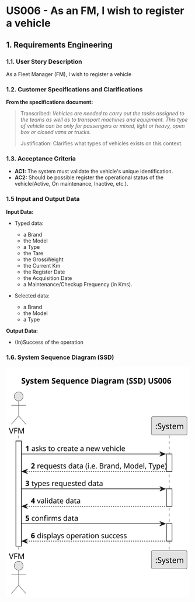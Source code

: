 # US006 - As an FM, I wish to register a vehicle


## 1. Requirements Engineering

### 1.1. User Story Description

As a Fleet Manager (FM), I wish to register a vehicle

### 1.2. Customer Specifications and Clarifications 

**From the specifications document:**

> Transcribed: _Vehicles are needed to carry out the tasks assigned to the teams as well as to transport
machines and equipment. This type of vehicle can be only for passengers or mixed,
light or heavy, open box or closed vans or trucks._
>
> Justification: Clarifies what types of vehicles exists on this context.


[//]: # (**From the client clarifications:**)

[//]: # ()
[//]: # (> **Question:** )

[//]: # (>)

[//]: # (> **Answer:** )

### 1.3. Acceptance Criteria

* **AC1:** The system must validate the vehicle's unique identification.
* **AC2:** Should be possible register the operational status of the vehicle(Active, On maintenance, Inactive, etc.).




### 1.5 Input and Output Data

**Input Data:**

* Typed data:
    * a Brand
    * the Model
    * a Type
    * the Tare
    * the GrossWeight
    * the Current Km
    * the Register Date
    * the Acquisition Date
    * a Maintenance/Checkup Frequency (in Kms).
	
* Selected data:
  * a Brand
  * the Model
  * a Type

**Output Data:**

* (In)Success of the operation

### 1.6. System Sequence Diagram (SSD)

[//]: # (**_Other alternatives might exist._**)


![System Sequence Diagram - Alternative One](svg/us006-system-sequence-diagram-alternative-one.svg)

[//]: # (#### Alternative Two)

[//]: # ()
[//]: # (![System Sequence Diagram - Alternative Two]&#40;svg/us006-system-sequence-diagram-alternative-two.svg&#41;)

